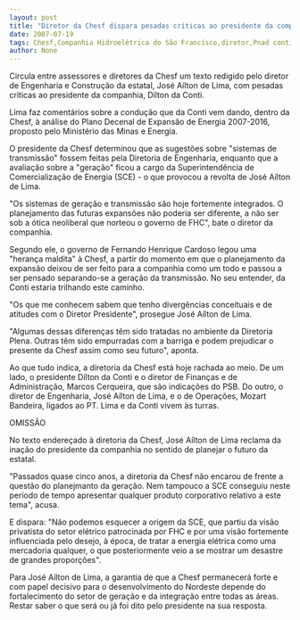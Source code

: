 ```yaml
---
layout: post
title: "Diretor da Chesf dispara pesadas críticas ao presidente da companhia, Dílton da Conti "
date: 2007-07-19
tags: Chesf,Companhia Hidroelétrica do São Francisco,diretor,Pnad contínua,Presidente
author: None
---
```

Circula entre assessores e diretores da Chesf um texto redigido pelo diretor de Engenharia e Constru&ccedil;&atilde;o da estatal, Jos&eacute; A&iacute;lton de Lima, com pesadas cr&iacute;ticas ao presidente da companhia, D&iacute;lton da Conti. 

Lima faz coment&aacute;rios sobre a condu&ccedil;&atilde;o que da Conti vem dando, dentro da Chesf, &agrave; an&aacute;lise do Plano Decenal de Expans&atilde;o de Energia 2007-2016, proposto pelo Minist&eacute;rio das Minas e Energia. 

O presidente da Chesf determinou que as sugest&otilde;es sobre&nbsp;&quot;sistemas de transmiss&atilde;o&quot; fossem feitas pela Diretoria de Engenharia, enquanto que a avalia&ccedil;&atilde;o sobre a &quot;gera&ccedil;&atilde;o&quot; ficou a cargo da Superintend&ecirc;ncia de Comercializa&ccedil;&atilde;o de Energia (SCE) - o que provocou a revolta de Jos&eacute; A&iacute;lton de Lima. 

&quot;Os sistemas de gera&ccedil;&atilde;o e transmiss&atilde;o s&atilde;o hoje fortemente integrados. O planejamento das futuras expans&otilde;es n&atilde;o poderia ser diferente, a n&atilde;o ser sob a &oacute;tica neoliberal que norteou o governo de FHC&quot;, bate o diretor da companhia. 

Segundo ele, o governo de Fernando Henrique Cardoso legou uma &quot;heran&ccedil;a maldita&quot; &agrave; Chesf, a partir do momento em que o planejamento da expans&atilde;o deixou de ser feito para a companhia como um todo e passou a ser pensado separando-se a gera&ccedil;&atilde;o da transmiss&atilde;o. No seu entender, da Conti estaria trilhando este caminho.

&quot;Os que me conhecem sabem que tenho diverg&ecirc;ncias conceituais e de atitudes com o Diretor Presidente&quot;, prosegue Jos&eacute; A&iacute;lton de Lima. 

&quot;Algumas dessas diferen&ccedil;as t&ecirc;m sido tratadas no ambiente da Diretoria Plena. Outras t&ecirc;m sido empurradas com a barriga e podem prejudicar o presente da Chesf assim como seu futuro&quot;, aponta. 

Ao que tudo indica, a diretoria da Chesf est&aacute; hoje rachada ao meio. De um lado, o presidente D&iacute;lton da Conti e o diretor de Finan&ccedil;as e de Administra&ccedil;&atilde;o, Marcos Cerqueira, que s&atilde;o indica&ccedil;&otilde;es do PSB. Do outro, o diretor de Engenharia, Jos&eacute; A&iacute;lton de Lima, e o de Opera&ccedil;&otilde;es, Mozart Bandeira, ligados ao PT. Lima e da Conti vivem &agrave;s turras. 

OMISS&Atilde;O 

No texto endere&ccedil;ado &agrave; diretoria da Chesf, Jos&eacute; A&iacute;lton de Lima reclama da ina&ccedil;&atilde;o do presidente da companhia no sentido de planejar o futuro da estatal. 

&quot;Passados quase cinco anos, a diretoria da Chesf n&atilde;o encarou de frente a quest&atilde;o do planejmanto da gera&ccedil;&atilde;o. Nem tampouco a SCE conseguiu neste per&iacute;odo de tempo apresentar qualquer produto corporativo relativo a este tema&quot;, acusa. 

E dispara: &quot;N&atilde;o podemos esquecer a origem da SCE, que partiu da vis&atilde;o privatista do setor el&eacute;trico patrocinada por FHC e por uma vis&atilde;o fortemente influenciada pelo desejo, &agrave; &eacute;poca, de tratar a energia el&eacute;trica como uma mercadoria qualquer, o que posteriormente veio a se mostrar um desastre de grandes propor&ccedil;&otilde;es&quot;. 

Para Jos&eacute; A&iacute;lton de Lima, a garantia de que a Chesf permanecer&aacute; forte e com papel decisivo para o desenvolvimento do Nordeste depende do fortalecimento do setor de gera&ccedil;&atilde;o e da integra&ccedil;&atilde;o entre todas as &aacute;reas. 
Restar saber o que ser&aacute; ou j&aacute; foi dito pelo presidente na sua resposta. 